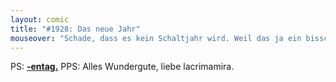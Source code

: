 ```yaml
---
layout: comic
title: "#1928: Das neue Jahr"
mouseover: "Schade, dass es kein Schaltjahr wird. Weil das ja ein bisschen dicker ist als normale Jahre..."
---
```


PS:
<a href="http://www.fonflatter.de/kalender"><strong>-entag.</strong></a>
PPS:
Alles Wundergute, liebe lacrimamira.
